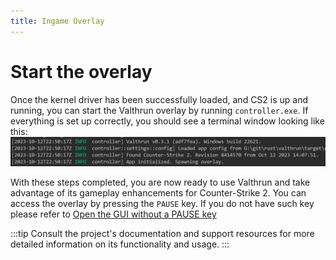 ```yaml
---
title: Ingame Overlay
---
```


# Start the overlay
Once the kernel driver has been successfully loaded, and CS2 is up and running, 
you can start the Valthrun overlay by running `controller.exe`.
If everything is set up correctly, you should see a terminal window looking like this:
![Screenshot of Success](../../_media/screenshot_controller_success.png)

With these steps completed, you are now ready to use Valthrun and take advantage of its gameplay enhancements for Counter-Strike 2.
You can access the overlay by pressing the `PAUSE` key. If you do not have such key please refer to [Open the GUI without a PAUSE key](../../troubleshooting/overlay/pause_key)

:::tip
Consult the project's documentation and support resources for more detailed information on its functionality and usage.
:::